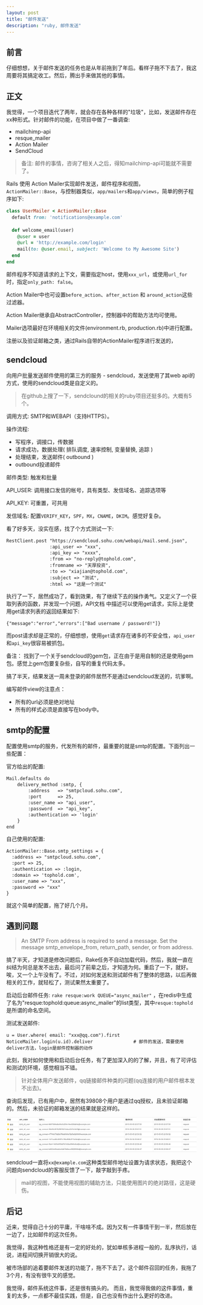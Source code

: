 ```yaml
---
layout: post
title: "邮件发送"
description: "ruby, 邮件发送"
---
```


## 前言

仔细想想，关于邮件发送的任务也是从年前拖到了年后。看样子拖不下去了，我这周要将其搞定收工。然后，腾出手来做其他的事情。

## 正文

我觉得，一个项目迭代了两年，就会存在各种各样的"垃圾"，比如，发送邮件存在xx种形式。针对邮件的功能，在项目中做了一番调查: 

* mailchimp-api
* resque_mailer
* Action Mailer
* SendCloud

> 备注: 邮件的事情，咨询了相关人之后，得知mailchimp-api可能就不需要了。

Rails 使用 Action Mailer实现邮件发送，邮件程序和视图，`ActionMailer::Base`，与控制器类似，`app/mailers`和`app/views`，简单的例子程序如下: 

```ruby
class UserMailer < ActionMailer::Base
  default from: 'notifications@example.com'

  def welcome_email(user)
    @user = user
    @url = 'http://example.com/login'
    mail(to: @user.email, subject: 'Welcome to My Awesome Site')
  end
end
```

邮件程序不知道请求的上下文，需要指定host，使用`xxx_url`，或使用`url_for`时，指定`only_path: false`。

Action Mailer中也可设置`before_action`、`after_action` 和 `around_action`这些过滤器。

Action Mailer继承自AbstractController，控制器中的帮助方法均可使用。

Mailer选项最好在环境相关的文件(environment.rb, production.rb)中进行配置。

注册以及验证邮箱之类，通过Rails自带的ActionMailer程序进行发送的，

## sendcloud

向用户批量发送邮件使用的第三方的服务 - sendcloud，发送使用了其web api的方式，使用的sendcloud类是自定义的。

> 在github上搜了一下，sendclound的相关的ruby项目还挺多的。大概有5个。

调用方式: SMTP和WEBAPI（支持HTTPS）。

操作流程:

* 写程序，调接口，传数据
* 请求成功，数据处理( 排队调度, 速率控制, 变量替换, 追踪 )
* 处理结束，发送邮件( outbound )
* outbound投递邮件

邮件类型: 触发和批量

API_USER: 调用接口发信的帐号，具有类型、发信域名、追踪选项等

API_KEY: 可重置，可共用

发信域名: 配置`VERIFY_KEY`，`SPF`，`MX`，`CNAME`，`DKIM`。感觉好复杂。

看了好多天，没实在感，找了个方式测试一下:

```
RestClient.post "https://sendcloud.sohu.com/webapi/mail.send.json",
                :api_user => "xxx",
                :api_key => "xxxx",
                :from => "no-reply@tophold.com",
                :fromname => "天厚投资",
                :to => "xiajian@tophold.com",
                :subject => "测试",
                :html => "这是一个测试"
```

执行了一下，居然成功了，看到效果，有了继续下去的操作勇气。又定义了一个获取列表的函数，并发现一个问题，API文档
中描述可以使用get请求，实际上是使用get请求列表的返回结果如下:

```
{"message":"error","errors":["Bad username / password!"]}
```

而post请求却是正常的，仔细想想，使用`get`请求存在诸多的不安全性，`api_user`和`api_key`很容易被抓包。

备注： 找到了一个关于sendcloud的gem包，正在由于是用自制的还是使用gem包。感觉上gem包要复杂些，自写的重复代码太多。

搞了半天，结果发送一周未登录的邮件居然不是通过sendcloud发送的，坑爹啊。

编写邮件view的注意点： 

* 所有的url必须是绝对地址
* 所有的样式必须是直接写在body中。

## smtp的配置

配置使用smtp的服务，代发所有的邮件，最重要的就是smtp的配置。下面列出一些配置： 

官方给出的配置: 

```
Mail.defaults do                                                                
    delivery_method :smtp, {                                                       
        :address   => "smtpcloud.sohu.com",                                     
        :port      => 25,                                                       
        :user_name => "api_user",                     
        :password  => "api_key",                                          
        :authentication => 'login'                                                 
    }                                                                              
end
```

自己使用的配置: 

```
ActionMailer::Base.smtp_settings = {
  :address => "smtpcloud.sohu.com",
  :port => 25,
  :authentication => :login,
  :domain => 'tophold.com',
  :user_name => "xxx",
  :password => "xxx"
}
```

就这个简单的配置，拖了好几个月。

## 遇到问题

> An SMTP From address is required to send a message. Set the message smtp_envelope_from, return_path, sender, or from address.

搞了半天，才知道是修改问题后，Rake任务不自动加载代码，然后，我就一直在纠结为何总是发不出去，最后问了前辈之后，才知道为何。重启了一下，就好。唉，又一个上午没有了。不过，对如何发送和测试邮件有了整体的思路，以后再做相关的工作，就轻松了，测试果然太重要了。

启动后台邮件任务: `rake resque:work QUEUE="async_mailer"` ，在redis中生成了名为"resque:tophold:queue:async_mailer"的list类型，其中`resque:tophold`是所谓的命名空间。

测试发送邮件: 

```
u = User.where( email: "xxx@qq.com").first
NoticeMailer.login(u.id).deliver               # 邮件的发送，需要使用deliver方法，login是邮件控制器的动作
```

此刻，我对如何使用和启动后台任务，有了更加深入的的了解，并且，有了可评估和测试的环境，感觉相当不错。

> 针对全体用户发送邮件，qq链接邮件种类的问题(qq连接的用户邮件根本发不出去)。

查询后发现，已有用户中，居然有39808个用户是通过qq授权，且未验证邮箱的。然后，未验证的邮箱发送的结果就是这样的。

<div class="pic">
  <img src="/assets/images/email.png" alt="错误的邮件地址请求"/>
</div>

sendcloud一直将`xx@example.com`这种类型邮件地址设置为请求状态，我把这个问题向sendcloud的客服反馈了一下，敲字敲到手疼。

> mail的视图，不能使用视图的辅助方法，只能使用图片的绝对路径，这是硬伤。

## 后记

近来，觉得自己十分的平庸，干啥啥不成。因为又有一件事情干到一半，然后放在一边了，比如邮件的这次任务。

我觉得，我这种性格还是有一定的好处的，犹如单核多进程一般的，乱序执行，话说，进程间切换开销很大的说。

被市场部的追着要邮件发送的功能了，拖不下去了。这个邮件召回的任务，我拖了3个月，有没有很牛叉的感觉。

我觉得，邮件系统这件事，还是很有搞头的。 而且，我觉得我做的这件事情，重复的太多，一点都不最佳实践，但是，自己也没有作出什么更好的改进。
